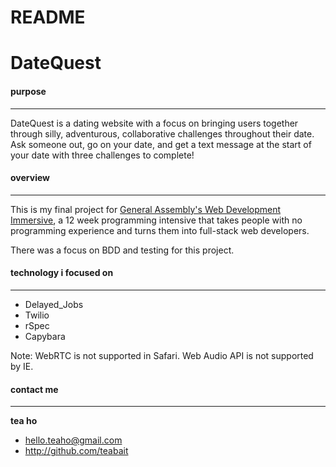 # README
# DateQuest

#### purpose
****
DateQuest is a dating website with a focus on bringing users together through silly, adventurous, collaborative challenges throughout their date. Ask someone out, go on your date, and get a text message at the start of your date with three challenges to complete! 

#### overview
****
This is my final project for [General Assembly's Web Development Immersive](https://generalassemb.ly/education/web-development-immersive), a 12 week programming intensive that takes people with no programming experience and turns them into full-stack web developers. 

There was a focus on BDD and testing for this project.

#### technology i focused on
****
* Delayed_Jobs
* Twilio
* rSpec
* Capybara

Note: WebRTC is not supported in Safari. Web Audio API is not supported by IE. 


#### contact me
****
**tea ho**

* hello.teaho@gmail.com
* <http://github.com/teabait>